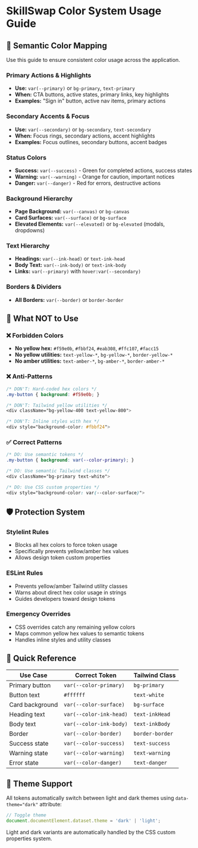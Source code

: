 # SkillSwap Color System Usage Guide

## 🎨 Semantic Color Mapping

Use this guide to ensure consistent color usage across the application.

### Primary Actions & Highlights
- **Use:** `var(--primary)` or `bg-primary`, `text-primary`
- **When:** CTA buttons, active states, primary links, key highlights
- **Examples:** "Sign in" button, active nav items, primary actions

### Secondary Accents & Focus
- **Use:** `var(--secondary)` or `bg-secondary`, `text-secondary`
- **When:** Focus rings, secondary actions, accent highlights
- **Examples:** Focus outlines, secondary buttons, accent badges

### Status Colors
- **Success:** `var(--success)` - Green for completed actions, success states
- **Warning:** `var(--warning)` - Orange for caution, important notices
- **Danger:** `var(--danger)` - Red for errors, destructive actions

### Background Hierarchy
- **Page Background:** `var(--canvas)` or `bg-canvas`
- **Card Surfaces:** `var(--surface)` or `bg-surface`
- **Elevated Elements:** `var(--elevated)` or `bg-elevated` (modals, dropdowns)

### Text Hierarchy
- **Headings:** `var(--ink-head)` or `text-ink-head`
- **Body Text:** `var(--ink-body)` or `text-ink-body`
- **Links:** `var(--primary)` with `hover:var(--secondary)`

### Borders & Dividers
- **All Borders:** `var(--border)` or `border-border`

## 🚫 What NOT to Use

### ❌ Forbidden Colors
- **No yellow hex:** `#f59e0b`, `#fbbf24`, `#eab308`, `#ffc107`, `#facc15`
- **No yellow utilities:** `text-yellow-*`, `bg-yellow-*`, `border-yellow-*`
- **No amber utilities:** `text-amber-*`, `bg-amber-*`, `border-amber-*`

### ❌ Anti-Patterns
```css
/* DON'T: Hard-coded hex colors */
.my-button { background: #f59e0b; }

/* DON'T: Tailwind yellow utilities */
<div className="bg-yellow-400 text-yellow-800">

/* DON'T: Inline styles with hex */
<div style="background-color: #fbbf24">
```

### ✅ Correct Patterns
```css
/* DO: Use semantic tokens */
.my-button { background: var(--color-primary); }

/* DO: Use semantic Tailwind classes */
<div className="bg-primary text-white">

/* DO: Use CSS custom properties */
<div style="background-color: var(--color-surface)">
```

## 🛡️ Protection System

### Stylelint Rules
- Blocks all hex colors to force token usage
- Specifically prevents yellow/amber hex values
- Allows design token custom properties

### ESLint Rules  
- Prevents yellow/amber Tailwind utility classes
- Warns about direct hex color usage in strings
- Guides developers toward design tokens

### Emergency Overrides
- CSS overrides catch any remaining yellow colors
- Maps common yellow hex values to semantic tokens
- Handles inline styles and utility classes

## 🎯 Quick Reference

| Use Case | Correct Token | Tailwind Class |
|----------|---------------|----------------|
| Primary button | `var(--color-primary)` | `bg-primary` |
| Button text | `#ffffff` | `text-white` |
| Card background | `var(--color-surface)` | `bg-surface` |
| Heading text | `var(--color-ink-head)` | `text-inkHead` |
| Body text | `var(--color-ink-body)` | `text-inkBody` |
| Border | `var(--color-border)` | `border-border` |
| Success state | `var(--color-success)` | `text-success` |
| Warning state | `var(--color-warning)` | `text-warning` |
| Error state | `var(--color-danger)` | `text-danger` |

## 🌙 Theme Support

All tokens automatically switch between light and dark themes using `data-theme="dark"` attribute:

```javascript
// Toggle theme
document.documentElement.dataset.theme = 'dark' | 'light';
```

Light and dark variants are automatically handled by the CSS custom properties system.
